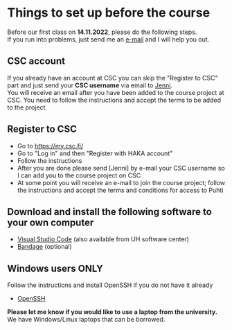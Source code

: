 # Things to set up before the course

Before our first class on **14.11.2022**, please do the following steps.  
If you run into problems, just send me an [e-mail](mailto:antti.karkman@helsinki.fi) and I will help you out.  

## CSC account

If you already have an account at CSC you can skip the "Register to CSC" part and just send your **CSC username** via email to [Jenni](mailto:jenni.hultman@helsinki.fi).  
You will receive an email after you have been added to the course project at CSC. You need to follow the instructions and accept the terms to be added to the project. 

## Register to CSC

* Go to https://my.csc.fi/
* Go to "Log in" and then "Register with HAKA account"
* Follow the instructions
* After you are done please send [Jenni] by e-mail your CSC username so I can add you to the course project on CSC
* At some point you will receive an e-mail to join the course project; follow the instructions and accept the terms and conditions for access to Puhti

## Download and install the following software to your own computer

* [Visual Studio Code](https://code.visualstudio.com/Download) (also available from UH software center)
* [Bandage](https://rrwick.github.io/Bandage/) (optional)

## Windows users ONLY

Follow the instructions and install OpenSSH if you do not have it already

* [OpenSSH](https://learn.microsoft.com/en-us/windows-server/administration/openssh/openssh_install_firstuse?tabs=gui#install-openssh-for-windows)

__Please let me know if you would like to use a laptop from the university.__  
We have Windows/Linux laptops that can be borrowed.
